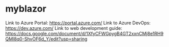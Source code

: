 # myblazor
Link to Azure Portal: https://portal.azure.com/
Link to Azure DevOps: https://dev.azure.com/
Link to web development guide: https://docs.google.com/document/d/1XfyCFWGpygB4GT2xxnCMj8e1RH9QMl8q0-ShvOF6d_Y/edit?usp=sharing